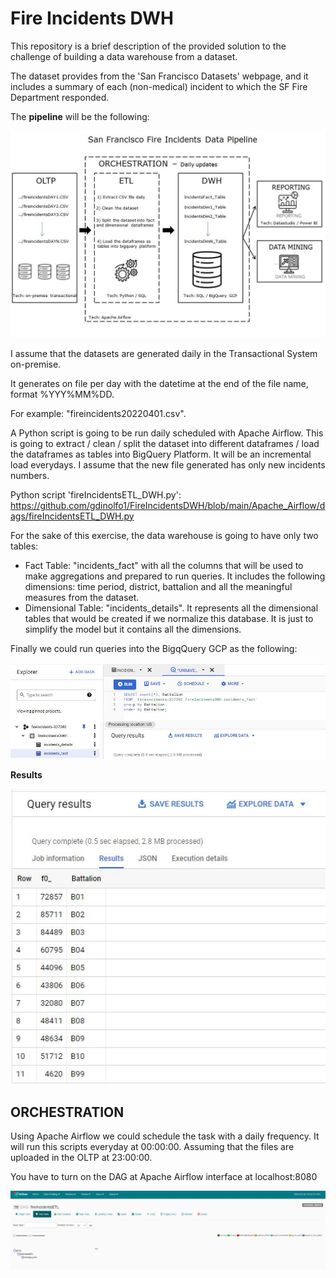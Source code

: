 # Fire Incidents DWH
This repository is a brief description of the provided solution to the challenge of building a data warehouse from a dataset. 

The dataset provides from the 'San Francisco Datasets' webpage, and it includes a summary of each (non-medical) incident to which the SF Fire Department responded.

The **pipeline** will be the following:

![diagram](https://github.com/gdinolfo1/FireIncidentsDWH/blob/main/assets/PipelineDiagram.JPG?raw=true)

I assume that the datasets are generated daily in the Transactional System on-premise. 

It generates on file per day with the datetime at the end of the file name, format %YYY%MM%DD.

For example: "fireincidents20220401.csv". 

A Python script is going to be run daily scheduled with Apache Airflow. This is going to extract / clean / split the dataset into different dataframes / load the dataframes as tables into BigQuery Platform. It will be an incremental load everydays. I assume that the new file generated has only new incidents numbers.

Python script 'fireIncidentsETL_DWH.py': https://github.com/gdinolfo1/FireIncidentsDWH/blob/main/Apache_Airflow/dags/fireIncidentsETL_DWH.py

For the sake of this exercise, the data warehouse is going to have only two tables:

  - Fact Table: "incidents_fact" with all the columns that will be used to make aggregations and prepared to run queries. It includes the following dimensions: time period, district, battalion and all the meaningful measures from the dataset.
  - Dimensional Table: "incidents_details". It represents all the dimensional tables that would be created if we normalize this database. It is just to simplify the model but it contains all the dimensions.

Finally we could run queries into the BigqQuery GCP as the following:

![query1](https://github.com/gdinolfo1/FireIncidentsDWH/blob/main/assets/query1.JPG?raw=true)

**Results**

![results](https://github.com/gdinolfo1/FireIncidentsDWH/blob/main/assets/Results.JPG?raw=true)




## ORCHESTRATION ##

Using Apache Airflow we could schedule the task with a daily frequency. It will run this scripts everyday at 00:00:00. Assuming that the files are uploaded in the OLTP at 23:00:00.

You have to turn on the DAG at Apache Airflow interface at localhost:8080

![airflow1](https://github.com/gdinolfo1/FireIncidentsDWH/blob/main/assets/Airflow1.JPG?raw=true)




